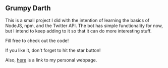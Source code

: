 ## Grumpy Darth
This is a small project I did with the intention of learning the basics of
NodeJS, npm, and the Twitter API. The bot has simple functionality for now,
but I intend to keep adding to it so that it can do more interesting stuff.

Fill free to check out the code!

If you like it, don't forget to hit the star button!

Also, [here](http://luisgraterol.github.io) is a link to my personal webpage.
